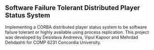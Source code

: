 Software Failure Tolerant Distributed Player Status System 
----------------------------------------------------------
Implementing a CORBA distributed player status system to be software 
failure tolerant or highly available using process replication.
This project was developed by Desislava Andreeva, Vipul Kapoor and Mehrdad Dehdashti for COMP 6231 Concordia University.
